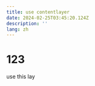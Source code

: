 ```yaml
---
title: use contentlayer
date: 2024-02-25T03:45:20.124Z
description: ''
lang: zh
---
```


# 123

use this lay
